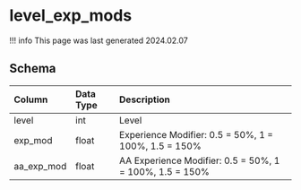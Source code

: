 # level_exp_mods

!!! info
	This page was last generated 2024.02.07

## Schema

| Column | Data Type | Description |
| :--- | :--- | :--- |
| level | int | Level |
| exp_mod | float | Experience Modifier: 0.5 = 50%, 1 = 100%, 1.5 = 150% |
| aa_exp_mod | float | AA Experience Modifier: 0.5 = 50%, 1 = 100%, 1.5 = 150% |

